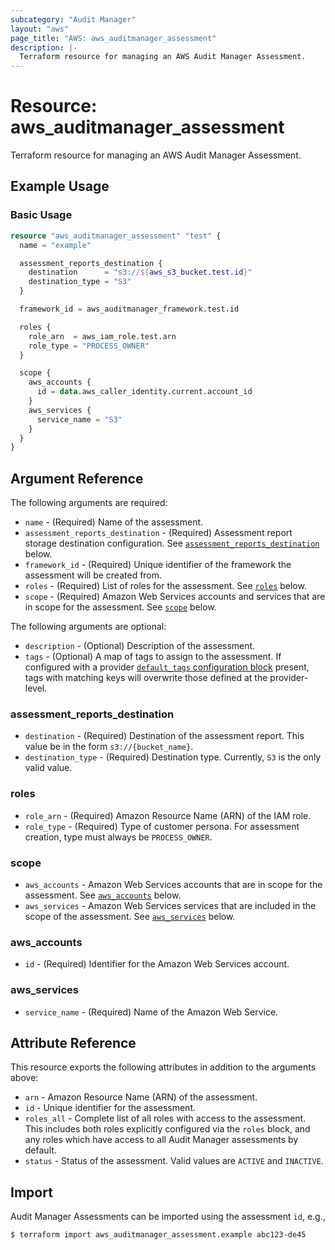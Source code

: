 ```yaml
---
subcategory: "Audit Manager"
layout: "aws"
page_title: "AWS: aws_auditmanager_assessment"
description: |-
  Terraform resource for managing an AWS Audit Manager Assessment.
---
```


# Resource: aws_auditmanager_assessment

Terraform resource for managing an AWS Audit Manager Assessment.

## Example Usage

### Basic Usage

```terraform
resource "aws_auditmanager_assessment" "test" {
  name = "example"

  assessment_reports_destination {
    destination      = "s3://${aws_s3_bucket.test.id}"
    destination_type = "S3"
  }

  framework_id = aws_auditmanager_framework.test.id

  roles {
    role_arn  = aws_iam_role.test.arn
    role_type = "PROCESS_OWNER"
  }

  scope {
    aws_accounts {
      id = data.aws_caller_identity.current.account_id
    }
    aws_services {
      service_name = "S3"
    }
  }
}
```

## Argument Reference

The following arguments are required:

* `name` - (Required) Name of the assessment.
* `assessment_reports_destination` - (Required) Assessment report storage destination configuration. See [`assessment_reports_destination`](#assessment_reports_destination) below.
* `framework_id` - (Required) Unique identifier of the framework the assessment will be created from.
* `roles` - (Required) List of roles for the assessment. See [`roles`](#roles) below.
* `scope` - (Required) Amazon Web Services accounts and services that are in scope for the assessment. See [`scope`](#scope) below.

The following arguments are optional:

* `description` - (Optional) Description of the assessment.
* `tags` - (Optional) A map of tags to assign to the assessment. If configured with a provider [`default_tags` configuration block](https://registry.terraform.io/providers/hashicorp/aws/latest/docs#default_tags-configuration-block) present, tags with matching keys will overwrite those defined at the provider-level.

### assessment_reports_destination

* `destination` - (Required) Destination of the assessment report. This value be in the form `s3://{bucket_name}`.
* `destination_type` - (Required) Destination type. Currently, `S3` is the only valid value.

### roles

* `role_arn` - (Required) Amazon Resource Name (ARN) of the IAM role.
* `role_type` - (Required) Type of customer persona. For assessment creation, type must always be `PROCESS_OWNER`.

### scope

* `aws_accounts` - Amazon Web Services accounts that are in scope for the assessment. See [`aws_accounts`](#aws_accounts) below.
* `aws_services` - Amazon Web Services services that are included in the scope of the assessment. See [`aws_services`](#aws_services) below.

### aws_accounts

* `id` - (Required) Identifier for the Amazon Web Services account.

### aws_services

* `service_name` - (Required) Name of the Amazon Web Service.

## Attribute Reference

This resource exports the following attributes in addition to the arguments above:

* `arn` - Amazon Resource Name (ARN) of the assessment.
* `id` - Unique identifier for the assessment.
* `roles_all` - Complete list of all roles with access to the assessment. This includes both roles explicitly configured via the `roles` block, and any roles which have access to all Audit Manager assessments by default.
* `status` - Status of the assessment. Valid values are `ACTIVE` and `INACTIVE`.

## Import

Audit Manager Assessments can be imported using the assessment `id`, e.g.,

```
$ terraform import aws_auditmanager_assessment.example abc123-de45
```
